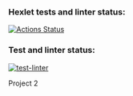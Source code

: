 ### Hexlet tests and linter status:
[![Actions Status](https://github.com/pavel-pj/frontend-project-46/actions/workflows/hexlet-check.yml/badge.svg)](https://github.com/pavel-pj/frontend-project-46/actions)

### Test and linter status:
[![test-linter](https://github.com/pavel-pj/frontend-project-46/actions/workflows/test-linter.yml/badge.svg)](https://github.com/pavel-pj/frontend-project-46/actions/workflows/test-linter.yml)

Project 2